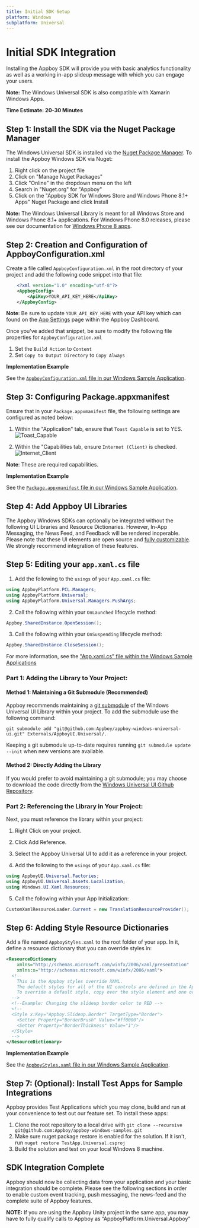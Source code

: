 ```yaml
---
title: Initial SDK Setup
platform: Windows
subplatform: Universal
---
```

# Initial SDK Integration

Installing the Appboy SDK will provide you with basic analytics functionality as well as a working in-app slideup message with which you can engage your users.

__Note:__ The Windows Universal SDK is also compatible with Xamarin Windows Apps.

__Time Estimate: 20-30 Minutes__

## Step 1: Install the SDK via the Nuget Package Manager<a class="margin-fix" name="install-nuget"></a>
The Windows Universal SDK is installed via the [Nuget Package Manager][14]. To install the Appboy Windows SDK via Nuget:

1. Right click on the project file
2. Click on "Manage Nuget Packages"
3. Click "Online" in the dropdown menu on the left
4. Search in "Nuget.org" for "Appboy"
5. Click on the "Appboy SDK for Windows Store and Windows Phone 8.1+ Apps" Nuget Package and click Install

__Note:__ The Windows Universal Library is meant for all Windows Store and Windows Phone 8.1+ applications. For Windows Phone 8.0 releases, please see our documentation for [Windows Phone 8 apps][17].

## Step 2: Creation and Configuration of AppboyConfiguration.xml<a class="margin-fix" name="appboyconfig"></a>
Create a file called `AppboyConfiguration.xml` in the root directory of your project and add the following code snippet into that file:

```xml
    <?xml version="1.0" encoding="utf-8"?>
    <AppboyConfig>
        <ApiKey>YOUR_API_KEY_HERE</ApiKey>
    </AppboyConfig>
```
__Note__: Be sure to update `YOUR_API_KEY_HERE` with your API key which can found on the [App Settings][1] page within the Appboy Dashboard.

Once you've added that snippet, be sure to modify the following file properties for `AppboyConfiguration.xml`

1. Set the `Build Action` to `Content`
2. Set `Copy to Output Directory` to `Copy Always`

**Implementation Example**

See the [`AppboyConfiguration.xml` file in our Windows Sample Application][2].

## Step 3: Configuring Package.appxmanifest<a class="margin-fix" name="package-appxmanifest"></a>

Ensure that in your `Package.appxmanifest` file, the following settings are configured as noted below:

1. Within the "Application" tab, ensure that `Toast Capable` is set to YES.
  ![Toast_Capable][19]

2. Within the "Capabilities tab, ensure `Internet (Client)` is checked.
  ![Internet_Client][18]

__Note__: These are required capabilities.

**Implementation Example**

See the [`Package.appxmanifest` file in our Windows Sample Application][3].

## Step 4: Add Appboy UI Libraries <a class="margin-fix" name="integrate-library"></a>

The Appboy Windows SDKs can optionally be integrated without the following UI Libraries and Resource Dictionaries. However, In-App Messaging, the News Feed, and Feedback will be rendered inoperable. Please note that these UI elements are open source and [fully customizable][1]. We strongly recommend integration of these features.

## Step 5: Editing your `app.xaml.cs` file <a class="margin-fix" name="app-xaml-cs"></a>

1. Add the following to the `usings` of your `App.xaml.cs` file:

  ```csharp
  using AppboyPlatform.PCL.Managers;
  using AppboyPlatform.Universal;
  using AppboyPlatform.Universal.Managers.PushArgs;
  ```

2. Call the following within your `OnLaunched` lifecycle method:

  ```csharp
  Appboy.SharedInstance.OpenSession();
  ```

3. Call the following within your `OnSuspending` lifecycle method:

  ```csharp
  Appboy.SharedInstance.CloseSession();
  ```

For more information, see the ["App.xaml.cs" file within the Windows Sample Applications][16]

### Part 1: Adding the Library to Your Project:

#### Method 1: Maintaining a Git Submodule (Recommended)

Appboy recommends maintaining a [git submodule][4] of the Windows Universal UI Library within your project. To add the submodule use the following command:
  ```
  git submodule add "git@github.com:Appboy/appboy-windows-universal-ui.git" Externals/AppboyUI.Universal/.
  ```
Keeping a git submodule up-to-date requires running `git submodule update --init` when new versions are available.

#### Method 2: Directly Adding the Library

If you would prefer to avoid maintaining a git submodule; you may choose to download the code directly from the [Windows Universal UI Github Repository][5].

### Part 2: Referencing the Library in Your Project:

Next, you must reference the library within your project:

1. Right Click on your project.

2. Click Add Reference.

3. Select the Appboy Universal UI to add it as a reference in your project.

4. Add the following to the `usings` of your `App.xaml.cs` file:

  ```csharp
  using AppboyUI.Universal.Factories;
  using AppboyUI.Universal.Assets.Localization;
  using Windows.UI.Xaml.Resources;
  ```

5. Call the following within your App Initialization:

  ```csharp
  CustomXamlResourceLoader.Current = new TranslationResourceProvider();
  ```

## Step 6: Adding Style Resource Dictionaries<a class="margin-fix" name="resource-dictionaries"></a>

Add a file named `AppboyStyles.xaml` to the root folder of your app.  In it, define a resource dictionary that you can override styles in:

```xml
<ResourceDictionary
    xmlns="http://schemas.microsoft.com/winfx/2006/xaml/presentation"
    xmlns:x="http://schemas.microsoft.com/winfx/2006/xaml">
  <!--
    This is the Appboy styles override XAML.
    The default styles for all of the UI controls are defined in the AppboyUI.Universal project in the Assets/Styles/default.xaml file.
    To override a default style, copy over the style element and one or more of the properties.
  -->
  <!--Example: Changing the slideup border color to RED -->
  <!--
  <Style x:Key="Appboy.Slideup.Border" TargetType="Border">
    <Setter Property="BorderBrush" Value="#ff0000"/>
    <Setter Property="BorderThickness" Value="1"/>
  </Style>
  -->
</ResourceDictionary>
```

**Implementation Example**

See the [`AppboyStyles.xaml` file in our Windows Sample Application][6].

## Step 7: (Optional): Install Test Apps for Sample Integrations<a class="margin-fix" name="test-apps"></a>
Appboy provides Test Applications which you may clone, build and run at your convenience to test out our feature set. To install these apps:

1. Clone the root repository to a local drive with `git clone --recursive git@github.com:Appboy/appboy-windows-samples.git`
2. Make sure nuget package restore is enabled for the solution. If it isn't, run `nuget restore TestApp.Universal.csproj`
3. Build the solution and test on your local Windows 8 machine.

## SDK Integration Complete

Appboy should now be collecting data from your application and your basic integration should be complete. Please see the following sections in order to enable custom event tracking, push messaging, the news-feed and the complete suite of Appboy features.

__NOTE:__ If you are using the Appboy Unity project in the same app, you may have to fully qualify calls to Appboy as “AppboyPlatform.Universal.Appboy”

[1]: https://dashboard.appboy.com/app_settings/app_settings "App Settings"
[2]: https://github.com/Appboy/appboy-windows-samples/blob/master/Universal/AppboyTestApps.Universal.Windows/AppboyConfiguration.xml
[3]: https://github.com/Appboy/appboy-windows-samples/blob/master/Universal/AppboyTestApps.Universal.Windows/Package.appxmanifest
[4]: http://git-scm.com/docs/git-submodule
[5]: https://github.com/Appboy/appboy-windows-universal-ui
[6]: https://github.com/Appboy/appboy-windows-samples/blob/master/Universal/AppboyTestApps.Universal.Shared/AppboyStyles.xaml
[14]: http://www.nuget.org/
[16]: https://github.com/Appboy/appboy-windows-samples/blob/master/Universal/AppboyTestApps.Universal.Shared/App.xaml.cs
[17]: /SDK_Integration/Windows/Phone8
[18]: /assets/img/internet_client.png
[19]: /assets/img/toast_capable.png
